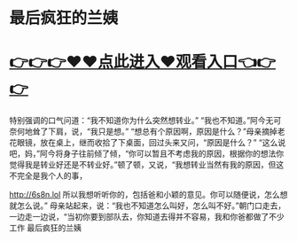 # 最后疯狂的兰姨

# <a href="https://github.com/xiaopoe/lesi/issues/1">👉👉👉♥♥点此进入♥观看入口👈👉👉</a>

特别强调的口气问道：“我不知道你为什么突然想转业。”
“我也不知道。”阿今无可奈何地耸了下肩，说，“我只是想。”
“想总有个原因啊，原因是什么？”母亲摘掉老花眼镜，放在桌上，继而收拾了下桌面，回过头来又问，“原因是什么？”
“这么说吧，妈，”阿今将身子往前倾了倾，“你可以暂且不考虑我的原因，根据你的想法你觉得我是转业好还是不转业好。”顿了顿，又说，“我想转业当然有我的原因，但这不完全是我个人的事，

http://6s8n.lol
所以我想听听你的，包括爸和小颖的意见。你可以随便说，怎么想就怎么说。”
母亲站起来，说：“我也不知道怎么叫好，怎么叫不好。”朝门口走去，一边走一边说，“当初你要到部队去，你知道去得并不容易，我和你爸都做了不少工作
最后疯狂的兰姨
